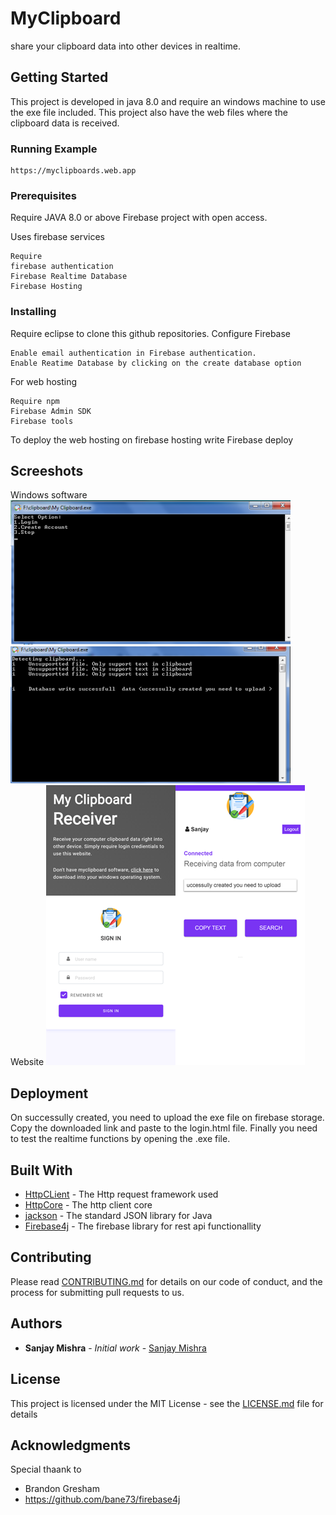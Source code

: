 # MyClipboard

share your clipboard data into other devices in realtime.

## Getting Started

This project is developed in java 8.0 and require an windows machine to use the exe file included. This project also have the web files where the clipboard data is received.
### Running Example
```
https://myclipboards.web.app
```
### Prerequisites

Require JAVA 8.0 or above
Firebase project with open access.

Uses firebase services
```
Require
firebase authentication
Firebase Realtime Database
Firebase Hosting
```

### Installing

Require eclipse to clone this github repositories.
Configure Firebase
```
Enable email authentication in Firebase authentication.
Enable Reatime Database by clicking on the create database option
```

For web hosting

```
Require npm
Firebase Admin SDK
Firebase tools
```

To deploy the web hosting on firebase hosting
write 
Firebase deploy

## Screeshots

Windows software
![Screenshot1](soft1.png)![Screenshot1](soft2.png)
Website 
![Screenshot1](web1.png)![Screenshot1](web2.png)


## Deployment

On successully created, you need to upload the exe file on firebase storage. Copy the downloaded link and paste to the login.html file. Finally you need to test the realtime functions by opening the .exe file.

## Built With

* [HttpCLient](https://github.com/apache/httpcomponents-client) - The Http request framework used
* [HttpCore](https://github.com/apache/httpcomponents-core) - The http client core
* [jackson](https://github.com/FasterXML/jackson) - The standard JSON library for Java 
* [Firebase4j](https://github.com/bane73/firebase4j) - The firebase library for rest api functionallity

## Contributing

Please read [CONTRIBUTING.md](https://gist.github.com/PurpleBooth/b24679402957c63ec426) for details on our code of conduct, and the process for submitting pull requests to us.


## Authors

* **Sanjay Mishra** - *Initial work* - [Sanjay Mishra](https://github.com/sanjay-mishra1)


## License

This project is licensed under the MIT License - see the [LICENSE.md](LICENSE.md) file for details

## Acknowledgments
Special thaank to
* Brandon Gresham
* https://github.com/bane73/firebase4j


